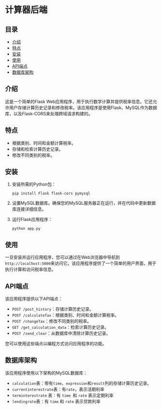 # 计算器后端

## 目录

- [介绍](#introduction)
- [特点](#features)
- [安装](#installation)
- [使用](#usage)
- [API端点](#api-endpoints)
- [数据库架构](#database-schema)

## 介绍

这是一个简单的Flask Web应用程序，用于执行数学计算并提供税率信息。它还允许用户存储计算历史记录和修改税率。该应用程序是使用Flask、MySQL作为数据库，以及Flask-CORS来处理跨域请求构建的。

## 特点

- 根据类别、时间和金额计算税率。
- 存储和检索计算历史记录。
- 修改不同类别的税率。

## 安装

1. 安装所需的Python包：

   ```
   pip install Flask flask-cors pymysql
   ```

3. 设置MySQL数据库。确保您的MySQL服务器正在运行，并在代码中更新数据库连接详细信息。

4. 运行Flask应用程序：

   ```
   python app.py
   ```

## 使用

一旦安装并运行应用程序，您可以通过在Web浏览器中导航到`http://localhost:5000`来访问它。该应用程序提供了一个简单的用户界面，用于执行计算和访问税率信息。

## API端点

该应用程序提供以下API端点：

- `POST /post_history`：存储计算历史记录。
- `POST /calculateTax`：根据类别、时间和金额计算税率。
- `POST /changeTax`：修改不同类别的税率。
- `GET /get_calculation_data`：检索计算历史记录。
- `POST /send_clear`：从数据库中清除计算历史记录。

您可以使用这些端点以编程方式访问应用程序的功能。

## 数据库架构

该应用程序使用以下架构的MySQL数据库：

- `calculation`表：带有`time`、`expression`和`result`列的存储计算历史记录。
- `currentinterestrate`表：有`rate`，表示活期利率
- `terminterestrate` 表：有 `time `和 `rate` 表示定期利率
- `lendingrate`表：有 `time` 和 `rate` 表示贷款利率
